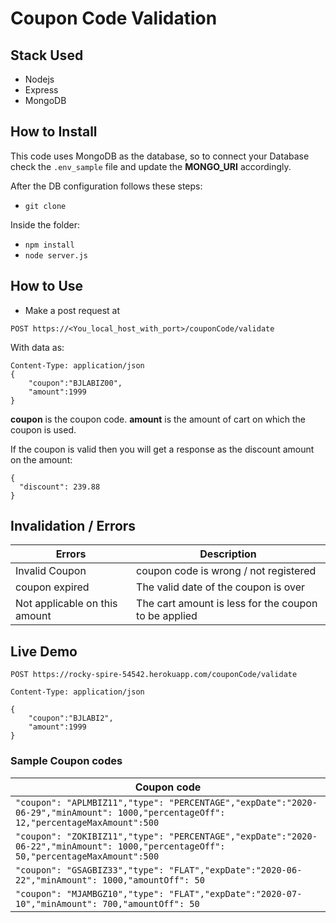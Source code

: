 # Coupon Code Validation

## Stack Used
- Nodejs
- Express
- MongoDB

## How to Install

This code uses MongoDB as the database, so to connect your Database check the `.env_sample` file and update the **MONGO_URI** accordingly.

After the DB configuration follows these steps:

- `git clone`

Inside the folder:

- `npm install`
- `node server.js` 

## How to Use

- Make a post request at 

`POST https://<You_local_host_with_port>/couponCode/validate`

With data as:
```
Content-Type: application/json
{
    "coupon":"BJLABIZ00",
    "amount":1999
}
```
**coupon** is the coupon code.
**amount** is the amount of cart on which the coupon is used.

If the coupon is valid then you will get a response as the discount amount on the amount:
```
{
  "discount": 239.88
}
```
## Invalidation / Errors

| Errors      | Description |
| ----------- | ----------- |
| Invalid Coupon      | coupon code is wrong / not registered        |
| coupon expired   | The valid date of the coupon is over        |
| Not applicable on this amount   | The cart amount is less for the coupon to be applied        |


## Live Demo
```
POST https://rocky-spire-54542.herokuapp.com/couponCode/validate

Content-Type: application/json

{
    "coupon":"BJLABI2",
    "amount":1999
}
```
### Sample Coupon codes

| Coupon code |
| ----------- |
| `"coupon": "APLMBIZ11","type": "PERCENTAGE","expDate":"2020-06-29","minAmount": 1000,"percentageOff": 12,"percentageMaxAmount":500` | 
| `"coupon": "ZOKIBIZ11","type": "PERCENTAGE","expDate":"2020-06-22","minAmount": 1000,"percentageOff": 50,"percentageMaxAmount":500` |
|  `"coupon": "GSAGBIZ33","type": "FLAT","expDate":"2020-06-22","minAmount": 1000,"amountOff": 50`|
| `"coupon": "MJAMBGZ10","type": "FLAT","expDate":"2020-07-10","minAmount": 700,"amountOff": 50` |





